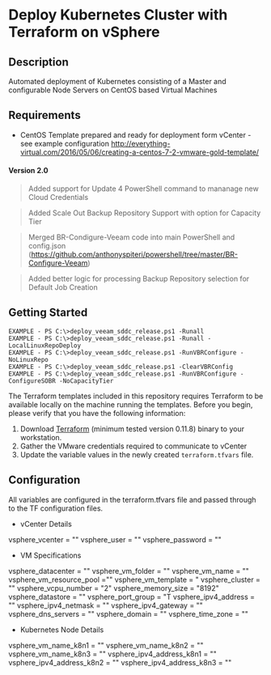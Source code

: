 
# Deploy Kubernetes Cluster with Terraform on vSphere 

## Description
Automated deployment of Kubernetes consisting of a Master and configurable Node Servers on CentOS based Virtual Machines

## Requirements
 - CentOS Template prepared and ready for deployment form vCenter - see example configuration http://everything-virtual.com/2016/05/06/creating-a-centos-7-2-vmware-gold-template/

#### Version 2.0
> Added support for Update 4 PowerShell command to mananage new Cloud Credentials

> Added Scale Out Backup Repository Support with option for Capacity Tier

> Merged BR-Condigure-Veeam code into main PowerShell and config.json (https://github.com/anthonyspiteri/powershell/tree/master/BR-Configure-Veeam)

> Added better logic for processing Backup Repository selection for Default Job Creation

## Getting Started

    EXAMPLE - PS C:\>deploy_veeam_sddc_release.ps1 -Runall
    EXAMPLE - PS C:\>deploy_veeam_sddc_release.ps1 -Runall -LocalLinuxRepoDeploy
    EXAMPLE - PS C:\>deploy_veeam_sddc_release.ps1 -RunVBRConfigure -NoLinuxRepo
    EXAMPLE - PS C:\>deploy_veeam_sddc_release.ps1 -ClearVBRConfig
    EXAMPLE - PS C:\>deploy_veeam_sddc_release.ps1 -RunVBRConfigure -ConfigureSOBR -NoCapacityTier

The Terraform templates included in this repository requires Terraform to be available locally on the machine running the templates.  Before you begin, please verify that you have the following information:

1. Download [Terraform](https://www.terraform.io/downloads.html) (minimum tested version 0.11.8) binary to your workstation.
2. Gather the VMware credentials required to communicate to vCenter
3. Update the variable values in the newly created `terraform.tfvars` file.


## Configuration
All variables are configured in the terraform.tfvars file and passed through to the TF configuration files.

- vCenter Details

vsphere_vcenter = ""
vsphere_user = ""
vsphere_password = ""

- VM Specifications

vsphere_datacenter = ""
vsphere_vm_folder = ""
vsphere_vm_name = "" <This will be your master>
vsphere_vm_resource_pool =""
vsphere_vm_template = "
vsphere_cluster = ""
vsphere_vcpu_number = "2" <Reccomended>
vsphere_memory_size = "8192" <Reccomended>
vsphere_datastore = ""
vsphere_port_group = "T
vsphere_ipv4_address = ""
vsphere_ipv4_netmask = ""
vsphere_ipv4_gateway = ""
vsphere_dns_servers = ""
vsphere_domain = ""
vsphere_time_zone = ""

 - Kubernetes Node Details

vsphere_vm_name_k8n1 = ""
vsphere_vm_name_k8n2 = ""
vsphere_vm_name_k8n3 = ""
vsphere_ipv4_address_k8n1 = ""
vsphere_ipv4_address_k8n2 = ""
vsphere_ipv4_address_k8n3 = ""
